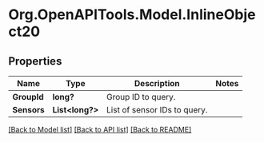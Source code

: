 # Org.OpenAPITools.Model.InlineObject20
## Properties

Name | Type | Description | Notes
------------ | ------------- | ------------- | -------------
**GroupId** | **long?** | Group ID to query. | 
**Sensors** | **List<long?>** | List of sensor IDs to query. | 

[[Back to Model list]](../README.md#documentation-for-models) [[Back to API list]](../README.md#documentation-for-api-endpoints) [[Back to README]](../README.md)


